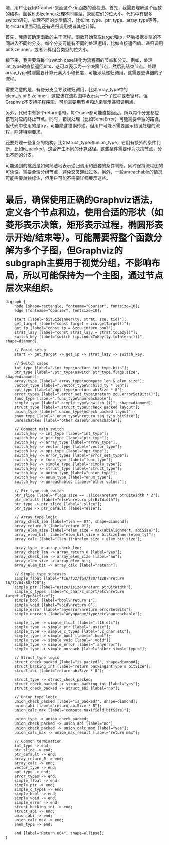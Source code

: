嗯，用户让我用Graphviz来画这个Zig函数的流程图。首先，我需要理解这个函数的结构。函数bitSizeInner处理不同类型，返回它们的位大小。代码中有很多switch语句，处理不同的类型情况，比如int_type、ptr_type、array_type等等。每个case里面可能还有递归调用或者其他计算。

首先，我应该确定函数的主干流程。函数开始获取target和ip，然后根据类型的不同进入不同的分支。每个分支可能有不同的处理逻辑，比如直接返回值、递归调用bitSizeInner，或者计算组合类型的位大小。

接下来，我需要将每个switch case转化为流程图的节点和分支。例如，处理int_type时直接返回bits，这可以表示为一个决策节点，然后到结束节点。处理array_type时则需要计算元素大小和长度，可能涉及递归调用，这需要更详细的子流程。

需要注意的是，有些分支会导致递归调用，比如array_type中的elem_ty.bitSizeInner，这应该在流程图中表示为一个子过程或者循环。但Graphviz不支持子程序图，可能需要用节点和边来表示递归调用点。

另外，代码中有多个return语句，每个case都可能直接返回，所以每个分支都应该有对应的终止节点。同时，错误处理（比如SemaError）可能需要单独的路径，但代码中使用的是try，可能隐含错误传递，但用户可能不需要显示错误处理的流程，除非特别要求。

还要处理一些复杂的结构，比如struct_type和union_type，它们有额外的条件判断，比如is_packed，这会产生不同的计算路径。这些条件需要作为决策节点，分出不同的分支。

可能遇到的挑战是如何简洁地表示递归调用和嵌套的条件判断，同时保持流程图的可读性。需要合理分组节点，避免交叉连线过多。另外，一些unreachable的情况可能需要单独标注，但用户可能不需要详细展示这些。

最后，确保使用正确的Graphviz语法，定义各个节点和边，使用合适的形状（如菱形表示决策，矩形表示过程，椭圆形表示开始/结束等）。可能需要将整个函数分解为多个子图，但Graphviz的subgraph主要用于视觉分组，不影响布局，所以可能保持为一个主图，通过节点层次来组织。
================================================
```graphviz
digraph {
    node [shape=rectangle, fontname="Courier", fontsize=10];
    edge [fontname="Courier", fontsize=10];

    start [label="bitSizeInner(ty, strat, zcu, tid)"];
    get_target [label="const target = zcu.getTarget()"];
    get_ip [label="const ip = &zcu.intern_pool"];
    strat_lazy [label="const strat_lazy = strat.toLazy()"];
    switch_key [label="switch (ip.indexToKey(ty.toIntern()))", shape=diamond];

    // Basic setup
    start -> get_target -> get_ip -> strat_lazy -> switch_key;

    // Switch cases
    int_type [label=".int_type\nreturn int_type.bits"];
    ptr_type [label=".ptr_type\nswitch ptr_type.flags.size", shape=diamond];
    array_type [label=".array_type\ncompute len & elem_size"];
    vector_type [label=".vector_type\nchild_ty * len"];
    opt_type [label=".opt_type\nreturn abiSize * 8"];
    error_types [label=".error_set_type\nreturn zcu.errorSetBits()"];
    func_type [label=".func_type\nunreachable"];
    simple_type [label=".simple_type\nswitch (t)", shape=diamond];
    struct_type [label=".struct_type\ncheck packed layout"];
    union_type [label=".union_type\ncheck packed layout"];
    enum_type [label=".enum_type\nreturn tag_ty's bitSize"];
    unreachables [label="other cases\nunreachable"];

    // Connect main switch
    switch_key -> int_type [label="int_type"];
    switch_key -> ptr_type [label="ptr_type"];
    switch_key -> array_type [label="array_type"];
    switch_key -> vector_type [label="vector_type"];
    switch_key -> opt_type [label="opt_type"];
    switch_key -> error_types [label="error_set_type"];
    switch_key -> func_type [label="func_type"];
    switch_key -> simple_type [label="simple_type"];
    switch_key -> struct_type [label="struct_type"];
    switch_key -> union_type [label="union_type"];
    switch_key -> enum_type [label="enum_type"];
    switch_key -> unreachables [label="other values"];

    // Ptr_type sub-switch
    ptr_slice [label="flags.size == .slice\nreturn ptrBitWidth * 2"];
    ptr_default [label="else\nreturn ptrBitWidth"];
    ptr_type -> ptr_slice [label=".slice"];
    ptr_type -> ptr_default [label="else"];

    // Array_type logic
    array_check_len [label="len == 0?", shape=diamond];
    array_return_0 [label="return 0"];
    array_elem_size [label="elem_size = max(abiAlignment, abiSize)"];
    array_elem_bit [label="elem_bit_size = bitSizeInner(elem_ty)"];
    array_calc [label="(len-1)*8*elem_size + elem_bit_size"];
    
    array_type -> array_check_len;
    array_check_len -> array_return_0 [label="yes"];
    array_check_len -> array_elem_size [label="no"];
    array_elem_size -> array_elem_bit;
    array_elem_bit -> array_calc [label="return"];

    // Simple_type subcases
    simple_float [label="f16/f32/f64/f80/f128\nreturn 16/32/64/80/128"];
    simple_ptr [label="usize/isize\nreturn ptrBitWidth"];
    simple_c_types [label="c_char/c_short/etc\nreturn target.cTypeBitSize"];
    simple_bool [label="bool\nreturn 1"];
    simple_void [label="void\nreturn 0"];
    simple_error [label="anyerror\nreturn errorSetBits"];
    simple_unreach [label="anyopaque/type/etc\nunreachable"];
    
    simple_type -> simple_float [label=".f16 etc"];
    simple_type -> simple_ptr [label=".usize"];
    simple_type -> simple_c_types [label=".c_char etc"];
    simple_type -> simple_bool [label=".bool"];
    simple_type -> simple_void [label=".void"];
    simple_type -> simple_error [label=".anyerror"];
    simple_type -> simple_unreach [label="other simple types"];

    // Struct_type logic
    struct_check_packed [label="is_packed?", shape=diamond];
    struct_backing_int [label="return backingIntType's bitSize"];
    struct_abi [label="return abiSize * 8"];
    
    struct_type -> struct_check_packed;
    struct_check_packed -> struct_backing_int [label="yes"];
    struct_check_packed -> struct_abi [label="no"];

    // Union_type logic
    union_check_packed [label="is_packed?", shape=diamond];
    union_abi [label="return abiSize * 8"];
    union_calc_max [label="compute max(field_bitSize)"];
    
    union_type -> union_check_packed;
    union_check_packed -> union_abi [label="no"];
    union_check_packed -> union_calc_max [label="yes"];
    union_calc_max -> union_max_result [label="return max"];

    // Common termination
    int_type -> end;
    ptr_slice -> end;
    ptr_default -> end;
    array_return_0 -> end;
    array_calc -> end;
    vector_type -> end;
    opt_type -> end;
    error_types -> end;
    simple_float -> end;
    simple_ptr -> end;
    simple_c_types -> end;
    simple_bool -> end;
    simple_void -> end;
    simple_error -> end;
    struct_backing_int -> end;
    struct_abi -> end;
    union_abi -> end;
    union_calc_max -> end;
    enum_type -> end;

    end [label="Return u64", shape=ellipse];
}
```